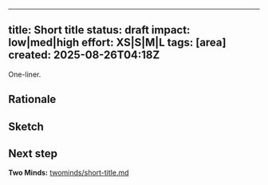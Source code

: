 <!-- status: stub; target: 150+ words -->
<!-- status: stub; target: 150+ words -->
<!-- status: stub; target: 150+ words -->
<!-- status: stub; target: 150+ words -->
---
title: Short title
status: draft
impact: low|med|high
effort: XS|S|M|L
tags: [area]
created: 2025-08-26T04:18Z
---

One-liner.

## Rationale
## Sketch
## Next step
**Two Minds:** [twominds/short-title.md](twominds/short-title.md)






